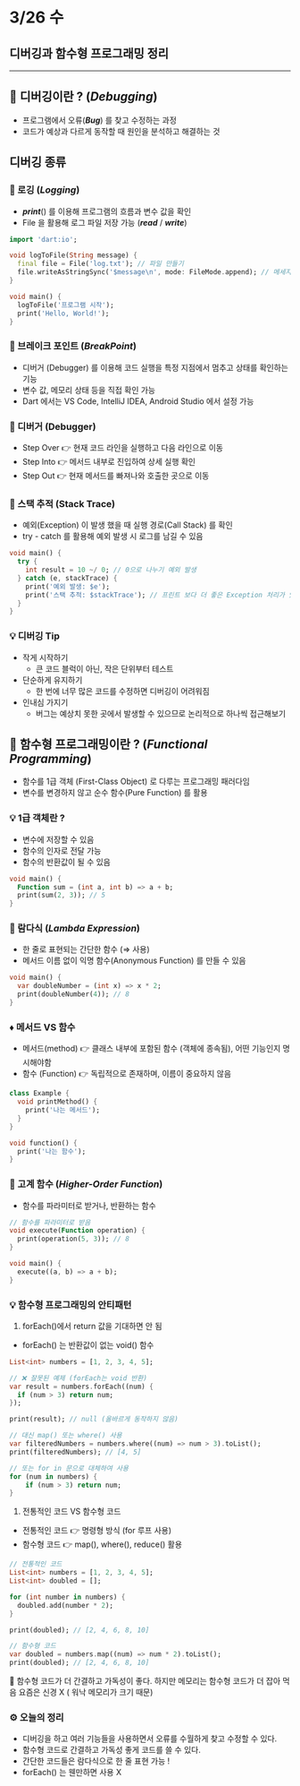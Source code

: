 # 3/26 수

## 디버깅과 함수형 프로그래밍 정리

---

## 💎 디버깅이란 ? (*Debugging*)

- 프로그램에서 오류(***Bug***) 를 찾고 수정하는 과정
- 코드가 예상과 다르게 동작할 때 원인을 분석하고 해결하는 것

## 디버깅 종류

### 📝 로깅 (*Logging*)

- ***print***() 를 이용해 프로그램의 흐름과 변수 값을 확인
- File 을 활용해 로그 파일 저장 가능 (***read*** / ***write***)

```dart
import 'dart:io';

void logToFile(String message) {
  final file = File('log.txt'); // 파일 만들기
  file.writeAsStringSync('$message\n', mode: FileMode.append); // 메세지 작성
}

void main() {
  logToFile('프로그램 시작');
  print('Hello, World!');
}
```

### 📝 브레이크 포인트 (*BreakPoint*)

- 디버거 (Debugger) 를 이용해 코드 실행을 특정 지점에서 멈추고 상태를 확인하는 기능
- 변수 값, 메모리 상태 등을 직접 확인 가능
- Dart 에서는 VS Code, IntelliJ IDEA, Android Studio 에서 설정 가능

### 📝 디버거 (Debugger)

- Step Over 👉 현재 코드 라인을 실행하고 다음 라인으로 이동
- Step Into 👉 메서드 내부로 진입하여 상세 실행 확인
- Step Out 👉 현재 메서드를 빠져나와 호출한 곳으로 이동

### 📝 스택 추적 (Stack Trace)

- 예외(Exception) 이 발생 했을 때 실행 경로(Call Stack) 를 확인
- try - catch 를 활용해 예외 발생 시 로그를 남길 수 있음

```dart
void main() {
  try {
    int result = 10 ~/ 0; // 0으로 나누기 예외 발생
  } catch (e, stackTrace) {
    print('예외 발생: $e');
    print('스택 추적: $stackTrace'); // 프린트 보다 더 좋은 Exception 처리가 있음
  }
}
```

### 💡 디버깅 Tip

- 작게 시작하기
    - 큰 코드 블럭이 아닌, 작은 단위부터 테스트
- 단순하게 유지하기
    - 한 번에 너무 많은 코드를 수정하면 디버깅이 어려워짐
- 인내심 가지기
    - 버그는 예상치 못한 곳에서 발생할 수 있으므로 논리적으로 하나씩 접근해보기

## 💎 함수형 프로그래밍이란 ? (*Functional Programming*)

- 함수를 1급 객체 (First-Class Object) 로 다루는 프로그래밍 패러다임
- 변수를 변경하지 않고 순수 함수(Pure Function) 를 활용

### 💡 1급 객체란 ?

- 변수에 저장할 수 있음
- 함수의 인자로 전달 가능
- 함수의 반환값이 될 수 있음

```dart
void main() {
  Function sum = (int a, int b) => a + b;
  print(sum(2, 3)); // 5
}
```

### 🔎 람다식 (*Lambda Expression*)

- 한 줄로 표현되는 간단한 함수 (⇒ 사용)
- 메서드 이름 없이 익명 함수(Anonymous Function) 를 만들 수 있음

```dart
void main() {
  var doubleNumber = (int x) => x * 2;
  print(doubleNumber(4)); // 8
}
```

### ♦ 메서드 VS 함수

- 메서드(method) 👉 클래스 내부에 포함된 함수 (객체에 종속됨), 어떤 기능인지 명시해야함
- 함수 (Function) 👉 독립적으로 존재하며, 이름이 중요하지 않음

```dart
class Example {
  void printMethod() {
    print('나는 메서드');
  }
}

void function() {
  print('나는 함수');
}
```

### 🔎 고계 함수 (*Higher-Order Function*)

- 함수를 파라미터로 받거나, 반환하는 함수

```dart
// 함수를 파라미터로 받음
void execute(Function operation) {
  print(operation(5, 3)); // 8 
}

void main() {
  execute((a, b) => a + b);
}
```

### 💡 함수형 프로그래밍의 안티패턴

1. forEach()에서 return 값을 기대하면 안 됨
- forEach() 는 반환값이 없는 void() 함수

```dart
List<int> numbers = [1, 2, 3, 4, 5];

// ❌ 잘못된 예제 (forEach는 void 반환)
var result = numbers.forEach((num) {
  if (num > 3) return num;
});

print(result); // null (올바르게 동작하지 않음)

// 대신 map() 또는 where() 사용
var filteredNumbers = numbers.where((num) => num > 3).toList();
print(filteredNumbers); // [4, 5]

// 또는 for in 문으로 대체하여 사용
for (num in numbers) {
	if (num > 3) return num;
}

```

1. 전통적인 코드 VS 함수형 코드
- 전통적인 코드 👉 명령형 방식 (for 루프 사용)
- 함수형 코드 👉 map(), where(), reduce() 활용

```dart
// 전통적인 코드
List<int> numbers = [1, 2, 3, 4, 5];
List<int> doubled = [];

for (int number in numbers) {
  doubled.add(number * 2);
}

print(doubled); // [2, 4, 6, 8, 10]

// 함수형 코드
var doubled = numbers.map((num) => num * 2).toList();
print(doubled); // [2, 4, 6, 8, 10]
```

📍 함수형 코드가 더 간결하고 가독성이 좋다. 하지만 메모리는 함수형 코드가 더 잡아 먹음 요즘은 신경 X ( 워낙 메모리가 크기 때문)

### ⚙ 오늘의 정리

- 디버깅을 하고 여러 기능들을 사용하면서 오류를 수월하게 찾고 수정할 수 있다.
- 함수형 코드로 간결하고 가독성 좋게 코드를 쓸 수 있다.
- 간단한 코드들은 람다식으로 한 줄 표현 가능 !
- forEach() 는 웬만하면 사용 X
